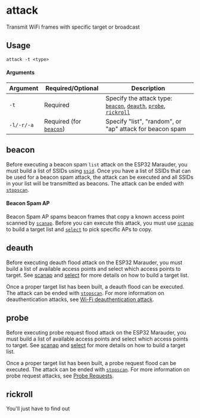 # attack
Transmit WiFi frames with specific target or broadcast

## Usage
`attack -t <type>`

#### Arguments
| Argument | Required/Optional | Description |
| -------- | ----------------- | ----------- |
| `-t` | Required | Specify the attack type: [`beacon`](#beacon), [`deauth`](#deauth), [`probe`](#probe), [`rickroll`](#rickroll)|
| `-l/-r/-a` | Required (for [`beacon`](#beacon)) | Specify "list", "random", or "ap" attack for beacon spam |

## beacon
Before executing a beacon spam `list` attack on the ESP32 Marauder, you must build a list of SSIDs using [`ssid`](ssid). Once you have a list of SSIDs that can be used for a beacon spam attack, the attack can be executed and all SSIDs in your list will be transmitted as beacons. The attack can be ended with [`stopscan`](stopscan).
#### Beacon Spam AP
Beacon Spam AP spams beacon frames that copy a known access point scanned by [`scanap`](scanap). Before you can execute this attack, you must use [`scanap`](scanap) to build a target list and [`select`](select) to pick specific APs to copy.

## deauth
Before executing deauth flood attack on the ESP32 Marauder, you must build a list of available access points and select which access points to target. See [scanap](scanap) and [select](select) for more details on how to build a target list.

Once a proper target list has been built, a deauth flood can be executed. The attack can be ended with [`stopscan`](stopscan). For more information on deauthentication attacks, see [Wi-Fi deauthentication attack](https://en.wikipedia.org/wiki/Wi-Fi_deauthentication_attack).

## probe
Before executing probe request flood attack on the ESP32 Marauder, you must build a list of available access points and select which access points to target. See [scanap](scanap) and [select](select) for more details on how to build a target list.

Once a proper target list has been built, a probe request flood can be executed. The attack can be ended with [`stopscan`](stopscan). For more information on probe request attacks, see [Probe Requests](https://blog.spacehuhn.com/probe-request/).

## rickroll
You'll just have to find out